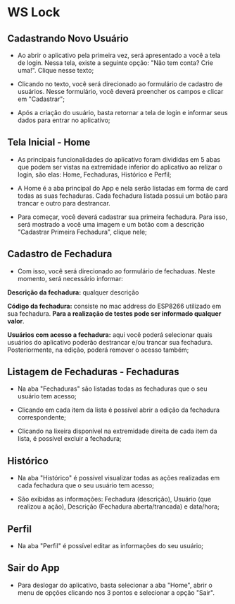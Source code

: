 # WS Lock

## Cadastrando Novo Usuário

* Ao abrir o aplicativo pela primeira vez, será apresentado a você a tela de login. Nessa tela, existe a seguinte opção: "Não tem conta? Crie uma!". Clique nesse texto;

* Clicando no texto, você será direcionado ao formulário de cadastro de usuários. Nesse formulário, você deverá preencher os campos e clicar em "Cadastrar";

* Após a criação do usuário, basta retornar a tela de login e informar seus dados para entrar no aplicativo;

## Tela Inicial - Home

* As principais funcionalidades do aplicativo foram divididas em 5 abas que podem ser vistas na extremidade inferior do aplicativo ao relizar o login, são elas: Home, Fechaduras, Histórico e Perfil;

* A Home é a aba principal do App e nela serão listadas em forma de card todas as suas fechaduras. Cada fechadura listada possui um botão para trancar e outro para destrancar.

* Para começar, você deverá cadastrar sua primeira fechadura. Para isso, será mostrado a você uma imagem e um botão com a descrição "Cadastrar Primeira Fechadura", clique nele;

## Cadastro de Fechadura

* Com isso, você será direcionado ao formulário de fechaduas. Neste momento, será necessário informar:

**Descrição da fechadura:** qualquer descrição

**Código da fechadura:** consiste no mac address do ESP8266 utilizado em sua fechadura. **Para a realização de testes pode ser informado qualquer valor**.

**Usuários com acesso a fechadura:** aqui você poderá selecionar quais usuários do aplicativo poderão destrancar e/ou trancar sua fechadura. Posteriormente, na edição, poderá remover o acesso também;

## Listagem de Fechaduras - Fechaduras
 
* Na aba "Fechaduras" são listadas todas as fechaduras que o seu usuário tem acesso;

* Clicando em cada item da lista é possível abrir a edição da fechadura correspondente;

* Clicando na lixeira disponível na extremidade direita de cada item da lista, é possível excluir a fechadura;

## Histórico

* Na aba "Histórico" é possível visualizar todas as ações realizadas em cada fechadura que o seu usuário tem acesso;

* São exibidas as informações: Fechadura (descrição), Usuário (que realizou a ação), Descrição (Fechadura aberta/trancada) e data/hora;

## Perfil

* Na aba "Perfil" é possível editar as informações do seu usuário;

## Sair do App

* Para deslogar do aplicativo, basta selecionar a aba "Home", abrir o menu de opções clicando nos 3 pontos e selecionar a opção "Sair".
